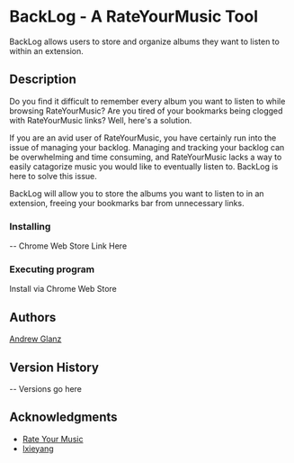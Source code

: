 # BackLog - A RateYourMusic Tool

BackLog allows users to store and organize albums they want to listen to within an extension.

## Description

Do you find it difficult to remember every album you want to listen to while browsing RateYourMusic? Are you tired of your bookmarks being clogged with RateYourMusic links? Well, here's a solution.

If you are an avid user of RateYourMusic, you have certainly run into the issue of managing your backlog. Managing and tracking your backlog can be overwhelming and time consuming, and RateYourMusic lacks a way to easily catagorize music you would like to eventually listen to. BackLog is here to solve this issue.

BackLog will allow you to store the albums you want to listen to in an extension, freeing your bookmarks bar from unnecessary links.

### Installing

-- Chrome Web Store Link Here

### Executing program

Install via Chrome Web Store

## Authors

[Andrew Glanz](https://github.com/andrewglanzzz)

## Version History

-- Versions go here

## Acknowledgments

- [Rate Your Music](https://rateyourmusic.com/)
- [lxieyang](https://github.com/lxieyang/chrome-extension-boilerplate-react)
